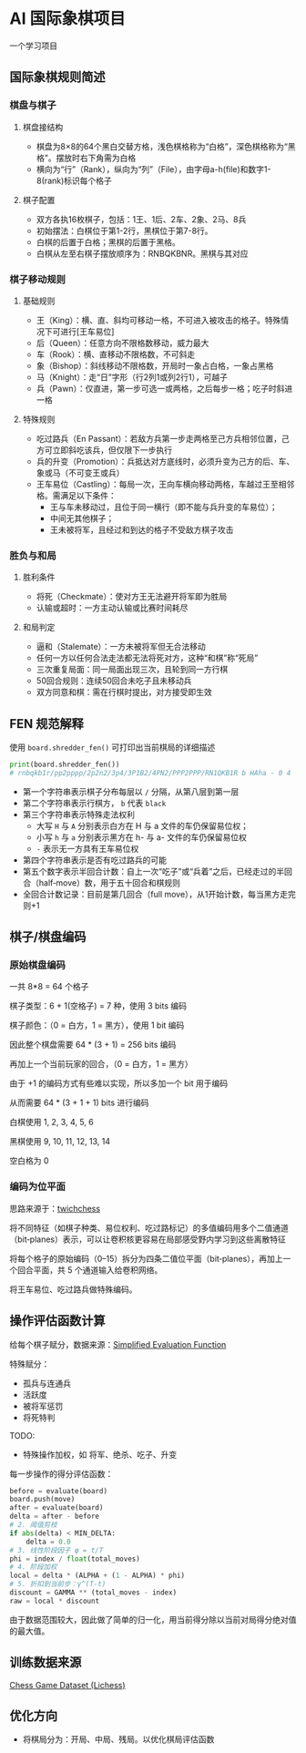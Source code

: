 # AI 国际象棋项目

一个学习项目

## 国际象棋规则简述

### 棋盘与棋子

1. 棋盘接结构
    - 棋盘为8×8的64个黑白交替方格，浅色棋格称为“白格”，深色棋格称为“黑格”。摆放时右下角需为白格
    - 横向为“行”（Rank），纵向为“列”（File），由字母a-h(file)和数字1-8(rank)标识每个格子

2. 棋子配置
    - 双方各执16枚棋子，包括：1王、1后、2车、2象、2马、8兵
    - 初始摆法：白棋位于第1-2行，黑棋位于第7-8行。
    - 白棋的后置于白格；黑棋的后置于黑格。
    - 白棋从左至右棋子摆放顺序为：RNBQKBNR。黑棋与其对应

### 棋子移动规则

1. 基础规则
    - 王（King）：横、直、斜均可移动一格，不可进入被攻击的格子。特殊情况下可进行[王车易位]
    - 后（Queen）：任意方向不限格数移动，威力最大
    - 车（Rook）：横、直移动不限格数，不可斜走
    - 象（Bishop）：斜线移动不限格数，开局时一象占白格，一象占黑格
    - 马（Knight）：走“日”字形（行2列1或列2行1），可越子
    - 兵（Pawn）：仅直进，第一步可选一或两格，之后每步一格；吃子时斜进一格

2. 特殊规则
    - 吃过路兵（En Passant）：若敌方兵第一步走两格至己方兵相邻位置，己方可立即斜吃该兵，但仅限下一步执行
    - 兵的升变（Promotion）：兵抵达对方底线时，必须升变为己方的后、车、象或马（不可变王或兵）
    - 王车易位（Castling）：每局一次，王向车横向移动两格，车越过王至相邻格。需满足以下条件：
        - 王与车未移动过，且位于同一横行（即不能与兵升变的车易位）；
        - 中间无其他棋子；
        - 王未被将军，且经过和到达的格子不受敌方棋子攻击

### 胜负与和局

1. 胜利条件 
    - 将死（Checkmate）：使对方王无法避开将军即为胜局
    - 认输或超时：一方主动认输或比赛时间耗尽

2. 和局判定
    - 逼和（Stalemate）：一方未被将军但无合法移动
    - 任何一方以任何合法走法都无法将死对方，这种“和棋”称“死局”
    - 三次重复局面：同一局面出现三次，且轮到同一方行棋
    - 50回合规则：连续50回合未吃子且未移动兵
    - 双方同意和棋：需在行棋时提出，对方接受即生效

## FEN 规范解释
使用 `board.shredder_fen()` 可打印出当前棋局的详细描述

```python
print(board.shredder_fen())
# rnbqkb1r/pp2pppp/2p2n2/3p4/3P1B2/4PN2/PPP2PPP/RN1QKB1R b HAha - 0 4
```

- 第一个字符串表示棋子分布每层以 `/` 分隔，从第八层到第一层
- 第二个字符串表示行棋方， `b` 代表 `black`
- 第三个字符串表示特殊走法权利
    - 大写 `H` 与 `A` 分别表示白方在 H 与 a 文件的车仍保留易位权；
    - 小写 `h` 与 `a` 分别表示黑方在 h- 与 a- 文件的车仍保留易位权
    - `-` 表示无一方具有王车易位权
- 第四个字符串表示是否有吃过路兵的可能
- 第五个数字表示半回合计数：自上一次“吃子”或“兵着”之后，已经走过的半回合（half‑move）数，用于五十回合和棋规则
- 全回合计数记录：目前是第几回合（full move），从1开始计数，每当黑方走完则+1

## 棋子/棋盘编码
### 原始棋盘编码
一共 8*8 = 64 个格子

棋子类型：6 + 1(空格子) = 7 种，使用 3 bits 编码

棋子颜色：（0 = 白方，1 = 黑方），使用 1 bit 编码

因此整个棋盘需要 64 * (3 + 1) = 256 bits 编码

再加上一个当前玩家的回合，（0 = 白方，1 = 黑方）

由于 +1 的编码方式有些难以实现，所以多加一个 bit 用于编码

从而需要 64 * (3 + 1 + 1) bits 进行编码

白棋使用 1,  2,  3,  4,  5,  6

黑棋使用 9, 10, 11, 12, 13, 14

空白格为 0

### 编码为位平面

思路来源于：[twichchess](https://github.com/geohot/twitchchess)

将不同特征（如棋子种类、易位权利、吃过路标记）的多值编码用多个二值通道（bit‑planes）表示，可以让卷积核更容易在局部感受野内学习到这些离散特征

将每个格子的原始编码（0–15）拆分为四条二值位平面（bit‑planes），再加上一个回合平面，共 5 个通道输入给卷积网络。

将王车易位、吃过路兵做特殊编码。

## 操作评估函数计算

给每个棋子赋分，数据来源：[Simplified Evaluation Function](https://www.chessprogramming.org/Simplified_Evaluation_Function)

特殊赋分：
- 孤兵与连通兵
- 活跃度
- 被将军惩罚
- 将死特判

TODO:
- 特殊操作加权，如 将军、绝杀、吃子、升变

每一步操作的得分评估函数：

```python
before = evaluate(board)
board.push(move)
after = evaluate(board)
delta = after - before
# 2. 阈值剪枝
if abs(delta) < MIN_DELTA:
    delta = 0.0
# 3. 线性阶段因子 φ = t/T
phi = index / float(total_moves)
# 4. 阶段加权
local = delta * (ALPHA + (1 - ALPHA) * phi)
# 5. 折扣到当前步：γ^(T-t)
discount = GAMMA ** (total_moves - index)
raw = local * discount
```

由于数据范围较大，因此做了简单的归一化，用当前得分除以当前对局得分绝对值的最大值。

## 训练数据来源

[Chess Game Dataset (Lichess)](https://www.kaggle.com/datasets/datasnaek/chess)

## 优化方向
- 将棋局分为：开局、中局、残局。以优化棋局评估函数